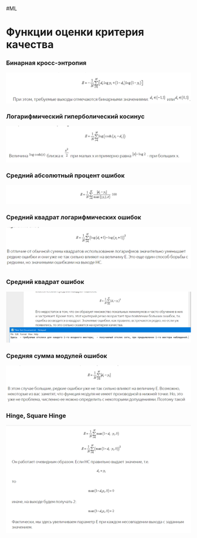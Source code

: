#ML 

# Функции оценки критерия качества

### Бинарная кросс-энтропия
![](1.%20Languages/Python/Нейронные%20сети/6.%20Функции%20оценки%20критерия%20качества/6.%20Бинарная%20кросс-энтропия.png)
### Логарифмический гиперболический косинус
![](1.%20Languages/Python/Нейронные%20сети/6.%20Функции%20оценки%20критерия%20качества/6.%20Логарифмический%20гиперболический%20косинус.png)
### Средний абсолютный процент ошибок
![](1.%20Languages/Python/Нейронные%20сети/6.%20Функции%20оценки%20критерия%20качества/6.%20Средний%20абсолютный%20процент%20ошибок.png)
### Средний квадрат логарифмических ошибок
![](1.%20Languages/Python/Нейронные%20сети/6.%20Функции%20оценки%20критерия%20качества/6.%20Средний%20квадрат%20логарифмических%20ошибок.png)
### Средний квадрат ошибок
![](1.%20Languages/Python/Нейронные%20сети/6.%20Функции%20оценки%20критерия%20качества/6.%20Средний%20квадрат%20ошибок.png)
### Средняя сумма модулей ошибок
![](1.%20Languages/Python/Нейронные%20сети/6.%20Функции%20оценки%20критерия%20качества/6.%20Средняя%20сумма%20модулей%20ошибок.png)
### Hinge, Square Hinge
![](1.%20Languages/Python/Нейронные%20сети/6.%20Функции%20оценки%20критерия%20качества/6.%20Hinge,%20Square%20Hinge.png)